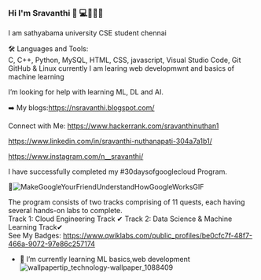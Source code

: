 ### Hi I'm Sravanthi  👋 💻👩🏻‍💻                                                                                                                                               

   
I am sathyabama university CSE student chennai

🛠 Languages and Tools:                                                                             
C, C++,  Python,  MySQL,  HTML,  CSS,
javascript,   Visual Studio Code,  Git
GitHub & Linux
currently I am learing web developmwnt and basics of machine learning  

 I’m looking for help with learning ML, DL and AI.

➡️ My blogs:https://nsravanthi.blogspot.com/

 Connect with Me:
    https://www.hackerrank.com/sravanthinuthan1
 
   https://www.linkedin.com/in/sravanthi-nuthanapati-304a7a1b1/
 
   https://www.instagram.com/n__sravanthi/
 
  I have successfully completed my #30daysofgooglecloud Program.   
  
🎯![MakeGoogleYourFriendUnderstandHowGoogleWorksGIF](https://user-images.githubusercontent.com/73333232/138247841-7bd4eff6-741a-4027-9810-9764b480fcec.gif) 
 
 The program consists of two tracks comprising of 11 quests, each having several hands-on labs to complete.         
Track 1: Cloud Engineering Track ✔
Track 2: Data Science & Machine Learning Track✔      
See My Badges: https://www.qwiklabs.com/public_profiles/be0cfc7f-48f7-466a-9072-97e86c257174

- 🌱 I’m currently learning ML basics,web development                            ![wallpapertip_technology-wallpaper_1088409](https://user-images.githubusercontent.com/73333232/134623413-76341641-4133-440d-8f0a-613e2ee3ebef.jpg)

<!--
**sravanthi153/sravanthi153** is a ✨ _special_ ✨ repository because its `README.md` (this file) appears on your GitHub profile.

Here are some ideas to get you started:

- 🔭 I’m currently working on ...
- 🌱 I’m currently learning ...
- 👯 I’m looking to collaborate on ...
- 🤔 I’m looking for help with ...
- 💬 Ask me about ...
- 📫 How to reach me: ...
- 😄 Pronouns: ...
- ⚡ Fun fact: ...
-->
